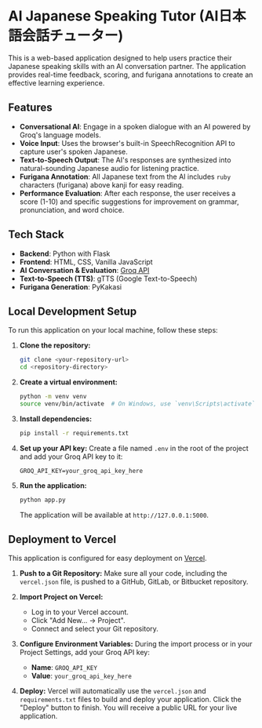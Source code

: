 # AI Japanese Speaking Tutor (AI日本語会話チューター)

This is a web-based application designed to help users practice their Japanese speaking skills with an AI conversation partner. The application provides real-time feedback, scoring, and furigana annotations to create an effective learning experience.

## Features

- **Conversational AI**: Engage in a spoken dialogue with an AI powered by Groq's language models.
- **Voice Input**: Uses the browser's built-in SpeechRecognition API to capture user's spoken Japanese.
- **Text-to-Speech Output**: The AI's responses are synthesized into natural-sounding Japanese audio for listening practice.
- **Furigana Annotation**: All Japanese text from the AI includes `ruby` characters (furigana) above kanji for easy reading.
- **Performance Evaluation**: After each response, the user receives a score (1-10) and specific suggestions for improvement on grammar, pronunciation, and word choice.

## Tech Stack

- **Backend**: Python with Flask
- **Frontend**: HTML, CSS, Vanilla JavaScript
- **AI Conversation & Evaluation**: [Groq API](https://groq.com/)
- **Text-to-Speech (TTS)**: gTTS (Google Text-to-Speech)
- **Furigana Generation**: PyKakasi

## Local Development Setup

To run this application on your local machine, follow these steps:

1.  **Clone the repository:**
    ```bash
    git clone <your-repository-url>
    cd <repository-directory>
    ```

2.  **Create a virtual environment:**
    ```bash
    python -m venv venv
    source venv/bin/activate  # On Windows, use `venv\Scripts\activate`
    ```

3.  **Install dependencies:**
    ```bash
    pip install -r requirements.txt
    ```

4.  **Set up your API key:**
    Create a file named `.env` in the root of the project and add your Groq API key to it:
    ```
    GROQ_API_KEY=your_groq_api_key_here
    ```

5.  **Run the application:**
    ```bash
    python app.py
    ```
    The application will be available at `http://127.0.0.1:5000`.

## Deployment to Vercel

This application is configured for easy deployment on [Vercel](https://vercel.com/).

1.  **Push to a Git Repository:**
    Make sure all your code, including the `vercel.json` file, is pushed to a GitHub, GitLab, or Bitbucket repository.

2.  **Import Project on Vercel:**
    - Log in to your Vercel account.
    - Click "Add New... -> Project".
    - Connect and select your Git repository.

3.  **Configure Environment Variables:**
    During the import process or in your Project Settings, add your Groq API key:
    - **Name**: `GROQ_API_KEY`
    - **Value**: `your_groq_api_key_here`

4.  **Deploy:**
    Vercel will automatically use the `vercel.json` and `requirements.txt` files to build and deploy your application. Click the "Deploy" button to finish. You will receive a public URL for your live application.